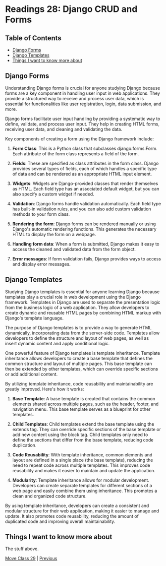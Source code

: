 # Readings 28: Django CRUD and Forms

## Table of Contents

- [Django Forms](#django-forms)
- [Django Templates](#django-templates)
- [Things I want to know more about](#things-i-want-to-know-more-about)

## Django Forms

Understanding Django forms is crucial for anyone studying Django because forms are a key component in handling user input in web applications. They provide a structured way to receive and process user data, which is essential for functionalities like user registration, login, data submission, and more.

Django forms facilitate user input handling by providing a systematic way to define, validate, and process user input. They help in creating HTML forms, receiving user data, and cleaning and validating the data.

Key components of creating a form using the Django framework include:

1. **Form Class**: This is a Python class that subclasses django.forms.Form. Each attribute of the form class represents a field of the form.

2. **Fields**: These are specified as class attributes in the form class. Django provides several types of fields, each of which handles a specific type of data and can be rendered as an appropriate HTML input element.

3. **Widgets**: Widgets are Django-provided classes that render themselves as HTML. Each field type has an associated default widget, but you can also specify a custom widget if needed.

4. **Validation**: Django forms handle validation automatically. Each field type has built-in validation rules, and you can also add custom validation methods to your form class.

5. **Rendering the form**: Django forms can be rendered manually or using Django's automatic rendering functions. This generates the necessary HTML to display the form on a webpage.

6. **Handling form data**: When a form is submitted, Django makes it easy to access the cleaned and validated data from the form object.

7. **Error messages**: If form validation fails, Django provides ways to access and display error messages.

## Django Templates

Studying Django templates is essential for anyone learning Django because templates play a crucial role in web development using the Django framework. Templates in Django are used to separate the presentation logic from the business logic of a web application. They allow developers to create dynamic and reusable HTML pages by combining HTML markup with Django's template language.

The purpose of Django templates is to provide a way to generate HTML dynamically, incorporating data from the server-side code. Templates allow developers to define the structure and layout of web pages, as well as insert dynamic content and apply conditional logic.

One powerful feature of Django templates is template inheritance. Template inheritance allows developers to create a base template that defines the common structure and layout of multiple pages. This base template can then be extended by other templates, which can override specific sections or add additional content.

By utilizing template inheritance, code reusability and maintainability are greatly improved. Here's how it works:

1. **Base Template**: A base template is created that contains the common elements shared across multiple pages, such as the header, footer, and navigation menu. This base template serves as a blueprint for other templates.

2. **Child Templates**: Child templates extend the base template using the extends tag. They can override specific sections of the base template or add new content using the block tag. Child templates only need to define the sections that differ from the base template, reducing code duplication.

3. **Code Reusability**: With template inheritance, common elements and layout are defined in a single place (the base template), reducing the need to repeat code across multiple templates. This improves code reusability and makes it easier to maintain and update the application.

4. **Modularity**: Template inheritance allows for modular development. Developers can create separate templates for different sections of a web page and easily combine them using inheritance. This promotes a clean and organized code structure.

By using template inheritance, developers can create a consistent and modular structure for their web application, making it easier to manage and update. It also promotes code reusability, reducing the amount of duplicated code and improving overall maintainability.

## Things I want to know more about

The stuff above.

[Move Class 29](./Class29.md) | [Previous](./Class26.md)
